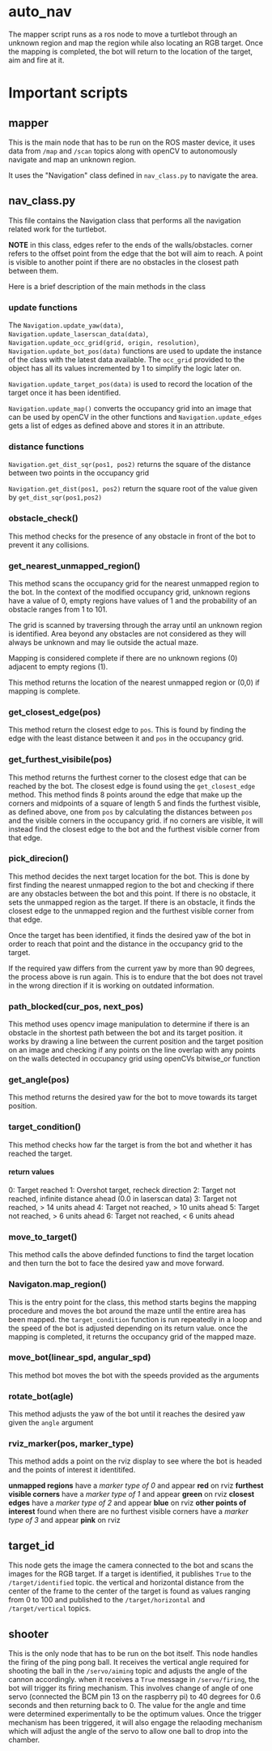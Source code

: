 # auto_nav
The mapper script runs as a ros node to move a turtlebot through an unknown region and map the region while also locating an RGB target. Once the mapping is completed, the bot will return to the location of the target, aim and fire at it.

# Important scripts
## mapper

This is the main node that has to be run on the ROS master device, it uses data from `/map` and `/scan` topics along with openCV to autonomously navigate and map an unknown region.

It uses the "Navigation" class defined in `nav_class.py` to navigate the area.

## nav_class.py

This file contains the Navigation class that performs all the navigation related work for the turtlebot.

**NOTE** in this class, edges refer to the ends of the walls/obstacles. corner refers to the offset point from the edge that the bot will aim to reach. A point is visible to another point if there are no obstacles in the closest path between them.

Here is a brief description of the main methods in the class

### update functions
The `Navigation.update_yaw(data)`, `Navigation.update_laserscan_data(data)`, `Navigation.update_occ_grid(grid, origin, resolution)`, `Navigation.update_bot_pos(data)` functions are used to update the instance of the class with the latest data available. The `occ_grid` provided to the object has all its values incremented by 1 to simplify the logic later on.

`Navigation.update_target_pos(data)` is used to record the location of the target once it has been identified.

`Navigation.update_map()` converts the occupancy grid into an image that can be used by openCV in the other functions and `Navigation.update_edges` gets a list of edges as defined above and stores it in an attribute.

### distance functions
`Navigation.get_dist_sqr(pos1, pos2)` returns the square of the distance between two points in the occupancy grid

`Navigation.get_dist(pos1, pos2)` return the square root of the value given by `get_dist_sqr(pos1,pos2)`

### obstacle_check()
This method checks for the presence of any obstacle in front of the bot to prevent it any collisions.

### get_nearest_unmapped_region()
This method scans the occupancy grid for the nearest unmapped region to the bot. In the context of the modified occupancy grid, unknown regions have a value of 0, empty regions have values of 1 and the probability of an obstacle ranges from 1 to 101.

The grid is scanned by traversing through the array until an unknown region is identified. Area beyond any obstacles are not considered as they will always be unknown and may lie outside the actual maze.

Mapping is considered complete if there are no unknown regions (0) adjacent to empty regions (1).

This method returns the location of the nearest unmapped region or (0,0) if mapping is complete.

###  get_closest_edge(pos)
This method return the closest edge to `pos`. This is found by finding the edge with the least distance between it and `pos` in the occupancy grid.

### get_furthest_visibile(pos)
This method returns the furthest corner to the closest edge that can be reached by the bot. The closest edge is found using the `get_closest_edge` method. This method finds 8 points around the edge that make up the corners and midpoints of a square of length 5 and finds the furthest visible, as defined above, one from `pos` by calculating the distances between `pos` and the visible corners in the occupancy grid. if no corners are visible, it will instead find the closest edge to the bot and the furthest visible corner from that edge.

### pick_direcion()
This method decides the next target location for the bot. This is done by first finding the nearest unmapped region to the bot and checking if there are any obstacles between the bot and this point. If there is no obstacle, it sets the unmapped region as the target. If there is an obstacle, it finds the closest edge to the unmapped region and the furthest visible corner from that edge.

Once the target has been identified, it finds the desired yaw of the bot in order to reach that point and the distance in the occupancy grid to the target.

If the required yaw differs from the current yaw by more than 90 degrees, the process above is run again. This is to endure that the bot does not travel in the wrong direction if it is working on outdated information.

###  path_blocked(cur_pos, next_pos)
This method uses opencv image manipulation to determine if there is an obstacle in the shortest path between the bot and its target position. it works by drawing a line between the current position and the target position on an image and checking if any points on the line overlap with any points on the walls detected in occupancy grid using openCVs bitwise_or function

### get_angle(pos)
This method returns the desired yaw for the bot to move towards its target position.

### target_condition()
This method checks how far the target is from the bot and whether it has reached the target. 

#### return values
0: Target reached
1: Overshot target, recheck direction
2: Target not reached, infinite distance ahead (0.0 in laserscan data)
3: Target not reached, > 14 units ahead
4: Target not reached, > 10 units ahead
5: Target not reached, > 6 units ahead
6: Target not reached, < 6 units ahead

### move_to_target()
This method calls the above definded functions to find the target location and then turn the bot to face the desired yaw and move forward.

### Navigaton.map_region()
This is the entry point for the class, this method starts begins the mapping procedure and moves the bot around the maze until the entire area has been mapped. the `target_condition` function is run repeatedly in a loop and the speed of the bot is adjusted depending on its return value. once the mapping is completed, it returns the occupancy grid of the mapped maze. 

### move_bot(linear_spd, angular_spd)
This method bot moves the bot with the speeds provided as the arguments

### rotate_bot(agle)
This method adjusts the yaw of the bot until it reaches the desired yaw given the `angle` argument

### rviz_marker(pos, marker_type)
This method adds a point on the rviz display to see where the bot is headed and the points of interest it identitifed.

**unmapped regions** have a *marker type of 0* and appear **red** on rviz
**furthest visible corners** have a *marker type of 1* and appear **green** on rviz
**closest edges** have a *marker type of 2* and appear **blue** on rviz
**other points of interest** found when there are no furthest visible corners have a *marker type of 3* and appear **pink** on rviz

## target_id
This node gets the image the camera connected to the bot and scans the images for the RGB target. If a target is identified, it publishes `True` to the `/target/identified` topic. the vertical and horizontal distance from the center of the frame to the center of the target is found as values ranging from 0 to 100 and published to the `/target/horizontal` and `/target/vertical` topics. 

## shooter
This is the only node that has to be run on the bot itself. This node handles the firing of the ping pong ball. It receives the vertical angle required for shooting the ball in the `/servo/aiming` topic and adjusts the angle of the cannon accordingly. when it receives a `True` message in `/servo/firing`, the bot will trigger its firing mechanism. This involves change of angle of one servo (connected the BCM pin 13 on the raspberry pi) to 40 degrees for 0.6 seconds and then returning back to 0. The value for the angle and time were determined experimentally to be the optimum values. Once the trigger mechanism has been triggered, it will also engage the relaoding mechanism which will adjust the angle of the servo to allow one ball to drop into the chamber.
